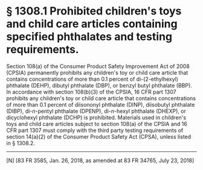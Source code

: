 # § 1308.1   Prohibited children's toys and child care articles containing specified phthalates and testing requirements.

Section 108(a) of the Consumer Product Safety Improvement Act of 2008 (CPSIA) permanently prohibits any children's toy or child care article that contains concentrations of more than 0.1 percent of di-(2-ethylhexyl) phthalate (DEHP), dibutyl phthalate (DBP), or benzyl butyl phthalate (BBP). In accordance with section 108(b)(3) of the CPSIA, 16 CFR part 1307 prohibits any children's toy or child care article that contains concentrations of more than 0.1 percent of diisononyl phthalate (DINP), diisobutyl phthalate (DIBP), di-*n*-pentyl phthalate (DPENP), di-*n*-hexyl phthalate (DHEXP), or dicyclohexyl phthalate (DCHP) is prohibited. Materials used in children's toys and child care articles subject to section 108(a) of the CPSIA and 16 CFR part 1307 must comply with the third party testing requirements of section 14(a)(2) of the Consumer Product Safety Act (CPSA), unless listed in § 1308.2.



---

[N] [83 FR 3585, Jan. 26, 2018, as amended at 83 FR 34765, July 23, 2018]




